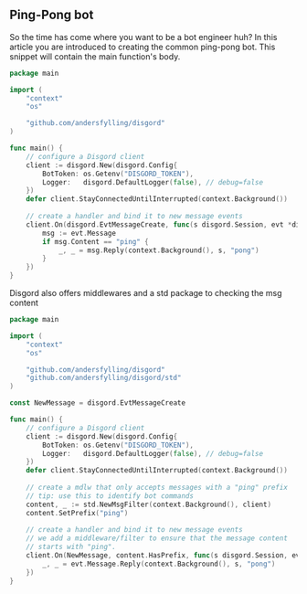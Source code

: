 ## Ping-Pong bot
So the time has come where you want to be a bot engineer huh? In this article you are introduced to creating the common ping-pong bot. This snippet will contain the main function's body.

```go
package main

import (
	"context"
    "os"

	"github.com/andersfylling/disgord"
)

func main() {
    // configure a Disgord client
    client := disgord.New(disgord.Config{
        BotToken: os.Getenv("DISGORD_TOKEN"),
        Logger:   disgord.DefaultLogger(false), // debug=false
    })
    defer client.StayConnectedUntilInterrupted(context.Background())
    
    // create a handler and bind it to new message events
    client.On(disgord.EvtMessageCreate, func(s disgord.Session, evt *disgord.MessageCreate) {
        msg := evt.Message
        if msg.Content == "ping" {
            _, _ = msg.Reply(context.Background(), s, "pong")
        }
    })
}
```


Disgord also offers middlewares and a std package to checking the msg content

```go
package main

import (
	"context"
    "os"

	"github.com/andersfylling/disgord"
	"github.com/andersfylling/disgord/std"
)

const NewMessage = disgord.EvtMessageCreate

func main() {
    // configure a Disgord client
    client := disgord.New(disgord.Config{
        BotToken: os.Getenv("DISGORD_TOKEN"),
        Logger:   disgord.DefaultLogger(false), // debug=false
    })
    defer client.StayConnectedUntilInterrupted(context.Background())
    
    // create a mdlw that only accepts messages with a "ping" prefix
    // tip: use this to identify bot commands
    content, _ := std.NewMsgFilter(context.Background(), client)
    content.SetPrefix("ping")
    
    // create a handler and bind it to new message events
    // we add a middleware/filter to ensure that the message content 
    // starts with "ping".
    client.On(NewMessage, content.HasPrefix, func(s disgord.Session, evt *disgord.MessageCreate) {
        _, _ = evt.Message.Reply(context.Background(), s, "pong")
    })
}
```
